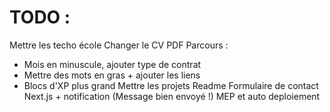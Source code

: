 # TODO : 

Mettre les techo école
Changer le CV PDF
Parcours : 
- Mois en minuscule, ajouter type de contrat
- Mettre des mots en gras + ajouter les liens
- Blocs d'XP plus grand
Mettre les projets
Readme
Formulaire de contact Next.js + notification (Message bien envoyé !)
MEP et auto deploiement